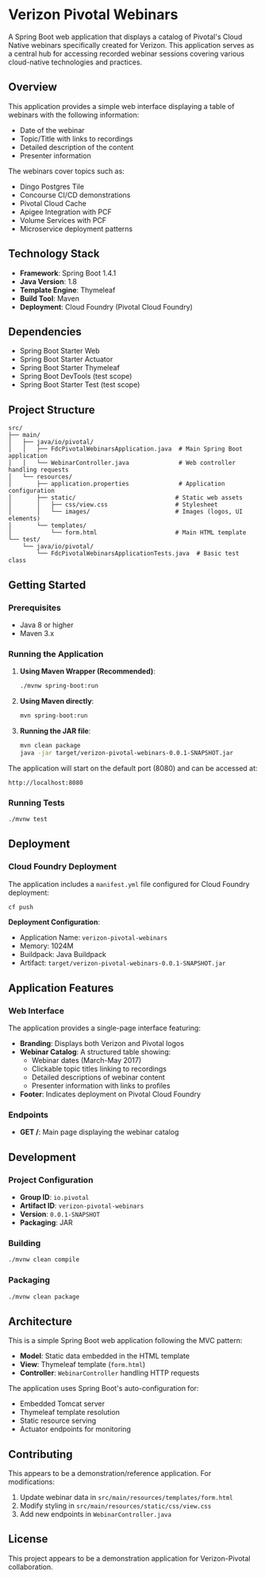 # Verizon Pivotal Webinars

A Spring Boot web application that displays a catalog of Pivotal's Cloud Native webinars specifically created for Verizon. This application serves as a central hub for accessing recorded webinar sessions covering various cloud-native technologies and practices.

## Overview

This application provides a simple web interface displaying a table of webinars with the following information:
- Date of the webinar
- Topic/Title with links to recordings
- Detailed description of the content
- Presenter information

The webinars cover topics such as:
- Dingo Postgres Tile
- Concourse CI/CD demonstrations
- Pivotal Cloud Cache
- Apigee Integration with PCF
- Volume Services with PCF
- Microservice deployment patterns

## Technology Stack

- **Framework**: Spring Boot 1.4.1
- **Java Version**: 1.8
- **Template Engine**: Thymeleaf
- **Build Tool**: Maven
- **Deployment**: Cloud Foundry (Pivotal Cloud Foundry)

## Dependencies

- Spring Boot Starter Web
- Spring Boot Starter Actuator
- Spring Boot Starter Thymeleaf
- Spring Boot DevTools (test scope)
- Spring Boot Starter Test (test scope)

## Project Structure

```
src/
├── main/
│   ├── java/io/pivotal/
│   │   ├── FdcPivotalWebinarsApplication.java  # Main Spring Boot application
│   │   └── WebinarController.java              # Web controller handling requests
│   └── resources/
│       ├── application.properties              # Application configuration
│       ├── static/                            # Static web assets
│       │   ├── css/view.css                   # Stylesheet
│       │   └── images/                        # Images (logos, UI elements)
│       └── templates/
│           └── form.html                      # Main HTML template
└── test/
    └── java/io/pivotal/
        └── FdcPivotalWebinarsApplicationTests.java  # Basic test class
```

## Getting Started

### Prerequisites

- Java 8 or higher
- Maven 3.x

### Running the Application

1. **Using Maven Wrapper (Recommended)**:
   ```bash
   ./mvnw spring-boot:run
   ```

2. **Using Maven directly**:
   ```bash
   mvn spring-boot:run
   ```

3. **Running the JAR file**:
   ```bash
   mvn clean package
   java -jar target/verizon-pivotal-webinars-0.0.1-SNAPSHOT.jar
   ```

The application will start on the default port (8080) and can be accessed at:
```
http://localhost:8080
```

### Running Tests

```bash
./mvnw test
```

## Deployment

### Cloud Foundry Deployment

The application includes a `manifest.yml` file configured for Cloud Foundry deployment:

```bash
cf push
```

**Deployment Configuration**:
- Application Name: `verizon-pivotal-webinars`
- Memory: 1024M
- Buildpack: Java Buildpack
- Artifact: `target/verizon-pivotal-webinars-0.0.1-SNAPSHOT.jar`

## Application Features

### Web Interface

The application provides a single-page interface featuring:

- **Branding**: Displays both Verizon and Pivotal logos
- **Webinar Catalog**: A structured table showing:
  - Webinar dates (March-May 2017)
  - Clickable topic titles linking to recordings
  - Detailed descriptions of webinar content
  - Presenter information with links to profiles
- **Footer**: Indicates deployment on Pivotal Cloud Foundry

### Endpoints

- **GET /**: Main page displaying the webinar catalog

## Development

### Project Configuration

- **Group ID**: `io.pivotal`
- **Artifact ID**: `verizon-pivotal-webinars`
- **Version**: `0.0.1-SNAPSHOT`
- **Packaging**: JAR

### Building

```bash
./mvnw clean compile
```

### Packaging

```bash
./mvnw clean package
```

## Architecture

This is a simple Spring Boot web application following the MVC pattern:

- **Model**: Static data embedded in the HTML template
- **View**: Thymeleaf template (`form.html`)
- **Controller**: `WebinarController` handling HTTP requests

The application uses Spring Boot's auto-configuration for:
- Embedded Tomcat server
- Thymeleaf template resolution
- Static resource serving
- Actuator endpoints for monitoring

## Contributing

This appears to be a demonstration/reference application. For modifications:

1. Update webinar data in `src/main/resources/templates/form.html`
2. Modify styling in `src/main/resources/static/css/view.css`
3. Add new endpoints in `WebinarController.java`

## License

This project appears to be a demonstration application for Verizon-Pivotal collaboration.

